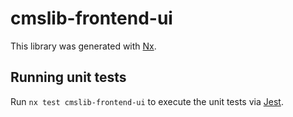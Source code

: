 # cmslib-frontend-ui

This library was generated with [Nx](https://nx.dev).

## Running unit tests

Run `nx test cmslib-frontend-ui` to execute the unit tests via [Jest](https://jestjs.io).
